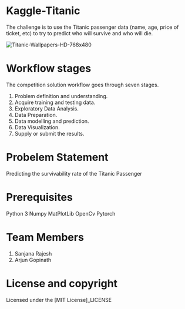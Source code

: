 # Kaggle-Titanic

The challenge is to use the Titanic passenger data (name, age, price of ticket, etc) to try to predict who will survive and who will die.

![Titanic-Wallpapers-HD-768x480](https://user-images.githubusercontent.com/54449980/87512280-9130a880-c62b-11ea-8505-6497aa85ded7.jpg)


# Workflow stages
The competition solution workflow goes through seven stages.

  1.	Problem definition and understanding.
  2.	Acquire training and testing data.
  3.	Exploratory Data Analysis.
  4.	Data Preparation.
  5.	Data modelling and prediction.
  6.	Data Visualization.
  7.	Supply or submit the results.

# Probelem Statement
Predicting the survivability rate of the Titanic Passenger

# Prerequisites
Python 3
Numpy
MatPlotLib
OpenCv
Pytorch

# Team Members
1.	Sanjana Rajesh
2.	Arjun Gopinath

# License and copyright
Licensed under the [MIT License]_LICENSE
